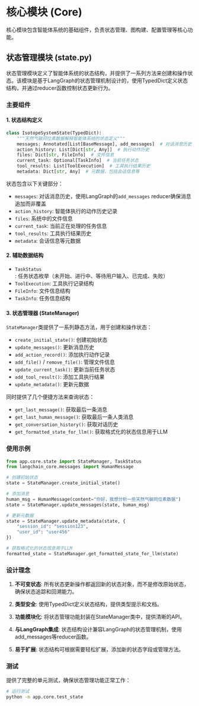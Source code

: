 # 核心模块 (Core)

核心模块包含智能体系统的基础组件，负责状态管理、图构建、配置管理等核心功能。

## 状态管理模块 (state.py)

状态管理模块定义了智能体系统的状态结构，并提供了一系列方法来创建和操作状态。该模块是基于LangGraph的状态管理机制设计的，使用TypedDict定义状态结构，并通过reducer函数控制状态更新行为。

### 主要组件

#### 1. 状态结构定义

```python
class IsotopeSystemState(TypedDict):
    """天然气碳同位素数据解释智能体系统的状态定义"""
    messages: Annotated[List[BaseMessage], add_messages]  # 对话消息历史
    action_history: List[Dict[str, Any]]  # 执行动作历史
    files: Dict[str, FileInfo]  # 文件信息
    current_task: Optional[TaskInfo]  # 当前任务状态
    tool_results: List[ToolExecution]  # 工具执行结果历史
    metadata: Dict[str, Any]  # 元数据，包括会话信息等
```

状态包含以下关键部分：
- `messages`: 对话消息历史，使用LangGraph的`add_messages` reducer确保消息追加而非覆盖
- `action_history`: 智能体执行的动作历史记录
- `files`: 系统中的文件信息
- `current_task`: 当前正在处理的任务信息
- `tool_results`: 工具执行结果历史
- `metadata`: 会话信息等元数据

#### 2. 辅助数据结构

- `TaskStatus`: 任务状态枚举（未开始、进行中、等待用户输入、已完成、失败）
- `ToolExecution`: 工具执行记录结构
- `FileInfo`: 文件信息结构
- `TaskInfo`: 任务信息结构

#### 3. 状态管理器 (StateManager)

`StateManager`类提供了一系列静态方法，用于创建和操作状态：

- `create_initial_state()`: 创建初始状态
- `update_messages()`: 更新消息历史
- `add_action_record()`: 添加执行动作记录
- `add_file()` / `remove_file()`: 管理文件信息
- `update_current_task()`: 更新当前任务状态
- `add_tool_result()`: 添加工具执行结果
- `update_metadata()`: 更新元数据

同时提供了几个便捷方法来查询状态：

- `get_last_message()`: 获取最后一条消息
- `get_last_human_message()`: 获取最后一条人类消息
- `get_conversation_history()`: 获取对话历史
- `get_formatted_state_for_llm()`: 获取格式化的状态信息用于LLM

### 使用示例

```python
from app.core.state import StateManager, TaskStatus
from langchain_core.messages import HumanMessage

# 创建初始状态
state = StateManager.create_initial_state()

# 添加消息
human_msg = HumanMessage(content="你好，我想分析一些天然气碳同位素数据")
state = StateManager.update_messages(state, human_msg)

# 更新元数据
state = StateManager.update_metadata(state, {
    "session_id": "session123",
    "user_id": "user456"
})

# 获取格式化的状态信息用于LLM
formatted_state = StateManager.get_formatted_state_for_llm(state)
```

### 设计理念

1. **不可变状态**: 所有状态更新操作都返回新的状态对象，而不是修改原始状态，确保状态追踪和回溯能力。

2. **类型安全**: 使用TypedDict定义状态结构，提供类型提示和文档。

3. **功能模块化**: 将状态管理功能封装在StateManager类中，提供清晰的API。

4. **与LangGraph集成**: 状态结构设计兼容LangGraph的状态管理机制，使用add_messages等reducer函数。

5. **易于扩展**: 状态结构可根据需要轻松扩展，添加新的状态字段或管理方法。

### 测试

提供了完整的单元测试，确保状态管理功能正常工作：

```bash
# 运行测试
python -m app.core.test_state
``` 